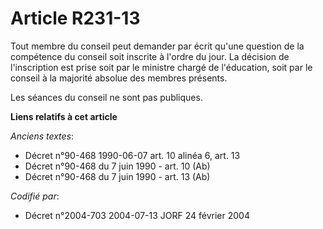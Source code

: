 # Article R231-13

Tout membre du conseil peut demander par écrit qu'une question de la compétence du conseil soit inscrite à l'ordre du jour.
La décision de l'inscription est prise soit par le ministre chargé de l'éducation, soit par le conseil à la majorité absolue
des membres présents.

Les séances du conseil ne sont pas publiques.

**Liens relatifs à cet article**

_Anciens textes_:

  - Décret n°90-468 1990-06-07 art. 10 alinéa 6, art. 13
  - Décret n°90-468 du 7 juin 1990 - art. 10 (Ab)
  - Décret n°90-468 du 7 juin 1990 - art. 13 (Ab)

_Codifié par_:

  - Décret n°2004-703 2004-07-13 JORF 24 février 2004
